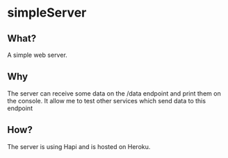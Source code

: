# simpleServer

## What?

A simple web server.

## Why

The server can receive some data on the /data endpoint and print them on the console. It allow me to test other services which send data to this endpoint

## How?

The server is using Hapi and is hosted on Heroku.
